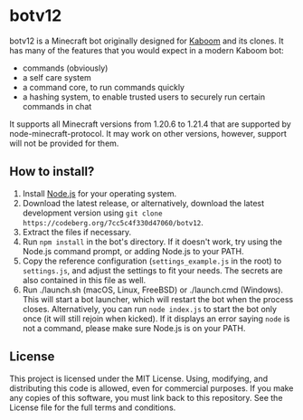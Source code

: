 # botv12

botv12 is a Minecraft bot originally designed for [Kaboom](https://kaboom.pw/) and its clones. It has many of the features that you would expect in a modern Kaboom bot:

- commands (obviously)
- a self care system
- a command core, to run commands quickly
- a hashing system, to enable trusted users to securely run certain commands in chat

It supports all Minecraft versions from 1.20.6 to 1.21.4 that are supported by node-minecraft-protocol. It may work on other versions, however, support will not be provided for them.

## How to install?

1. Install [Node.js](https://nodejs.org/) for your operating system.
2. Download the latest release, or alternatively, download the latest development version using `git clone https://codeberg.org/7cc5c4f330d47060/botv12`.
3. Extract the files if necessary.
4. Run `npm install` in the bot's directory. If it doesn't work, try using the Node.js command prompt, or adding Node.js to your PATH.
5. Copy the reference configuration (`settings_example.js` in the root) to `settings.js`, and adjust the settings to fit your needs. The secrets are also contained in this file as well.
6. Run ./launch.sh (macOS, Linux, FreeBSD) or ./launch.cmd (Windows). This will start a bot launcher, which will restart the bot when the process closes. Alternatively, you can run `node index.js` to start the bot only once (it will still rejoin when kicked). If it displays an error saying `node` is not a command, please make sure Node.js is on your PATH.

## License

This project is licensed under the MIT License. Using, modifying, and distributing this code is allowed, even for commercial purposes. If you make any copies of this software, you must link back to this repository. See the License file for the full terms and conditions.
